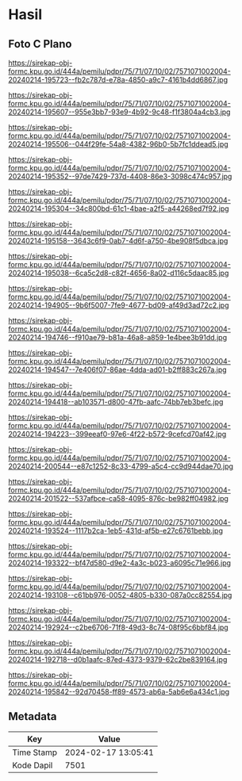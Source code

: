 # Hasil

## Foto C Plano

https://sirekap-obj-formc.kpu.go.id/444a/pemilu/pdpr/75/71/07/10/02/7571071002004-20240214-195723--fb2c787d-e78a-4850-a9c7-4161b4dd6867.jpg

https://sirekap-obj-formc.kpu.go.id/444a/pemilu/pdpr/75/71/07/10/02/7571071002004-20240214-195607--955e3bb7-93e9-4b92-9c48-f1f3804a4cb3.jpg

https://sirekap-obj-formc.kpu.go.id/444a/pemilu/pdpr/75/71/07/10/02/7571071002004-20240214-195506--044f29fe-54a8-4382-96b0-5b7fc1ddead5.jpg

https://sirekap-obj-formc.kpu.go.id/444a/pemilu/pdpr/75/71/07/10/02/7571071002004-20240214-195352--97de7429-737d-4408-86e3-3098c474c957.jpg

https://sirekap-obj-formc.kpu.go.id/444a/pemilu/pdpr/75/71/07/10/02/7571071002004-20240214-195304--34c800bd-61c1-4bae-a2f5-a44268ed7f92.jpg

https://sirekap-obj-formc.kpu.go.id/444a/pemilu/pdpr/75/71/07/10/02/7571071002004-20240214-195158--3643c6f9-0ab7-4d6f-a750-4be908f5dbca.jpg

https://sirekap-obj-formc.kpu.go.id/444a/pemilu/pdpr/75/71/07/10/02/7571071002004-20240214-195038--6ca5c2d8-c82f-4656-8a02-d116c5daac85.jpg

https://sirekap-obj-formc.kpu.go.id/444a/pemilu/pdpr/75/71/07/10/02/7571071002004-20240214-194905--9b6f5007-7fe9-4677-bd09-af49d3ad72c2.jpg

https://sirekap-obj-formc.kpu.go.id/444a/pemilu/pdpr/75/71/07/10/02/7571071002004-20240214-194746--f910ae79-b81a-46a8-a859-1e4bee3b91dd.jpg

https://sirekap-obj-formc.kpu.go.id/444a/pemilu/pdpr/75/71/07/10/02/7571071002004-20240214-194547--7e406f07-86ae-4dda-ad01-b2ff883c267a.jpg

https://sirekap-obj-formc.kpu.go.id/444a/pemilu/pdpr/75/71/07/10/02/7571071002004-20240214-194418--ab103571-d800-47fb-aafc-74bb7eb3befc.jpg

https://sirekap-obj-formc.kpu.go.id/444a/pemilu/pdpr/75/71/07/10/02/7571071002004-20240214-194223--399eeaf0-97e6-4f22-b572-9cefcd70af42.jpg

https://sirekap-obj-formc.kpu.go.id/444a/pemilu/pdpr/75/71/07/10/02/7571071002004-20240214-200544--e87c1252-8c33-4799-a5c4-cc9d944dae70.jpg

https://sirekap-obj-formc.kpu.go.id/444a/pemilu/pdpr/75/71/07/10/02/7571071002004-20240214-201522--537afbce-ca58-4095-876c-be982ff04982.jpg

https://sirekap-obj-formc.kpu.go.id/444a/pemilu/pdpr/75/71/07/10/02/7571071002004-20240214-193524--1117b2ca-1eb5-431d-af5b-e27c6761bebb.jpg

https://sirekap-obj-formc.kpu.go.id/444a/pemilu/pdpr/75/71/07/10/02/7571071002004-20240214-193322--bf47d580-d9e2-4a3c-b023-a6095c71e966.jpg

https://sirekap-obj-formc.kpu.go.id/444a/pemilu/pdpr/75/71/07/10/02/7571071002004-20240214-193108--c61bb976-0052-4805-b330-087a0cc82554.jpg

https://sirekap-obj-formc.kpu.go.id/444a/pemilu/pdpr/75/71/07/10/02/7571071002004-20240214-192924--c2be6706-71f8-49d3-8c74-08f95c6bbf84.jpg

https://sirekap-obj-formc.kpu.go.id/444a/pemilu/pdpr/75/71/07/10/02/7571071002004-20240214-192718--d0b1aafc-87ed-4373-9379-62c2be839164.jpg

https://sirekap-obj-formc.kpu.go.id/444a/pemilu/pdpr/75/71/07/10/02/7571071002004-20240214-195842--92d70458-ff89-4573-ab6a-5ab6e6a434c1.jpg


## Metadata

| Key        | Value               |
| ---------- | ------------------- |
| Time Stamp | 2024-02-17 13:05:41 |
| Kode Dapil | 7501                |



